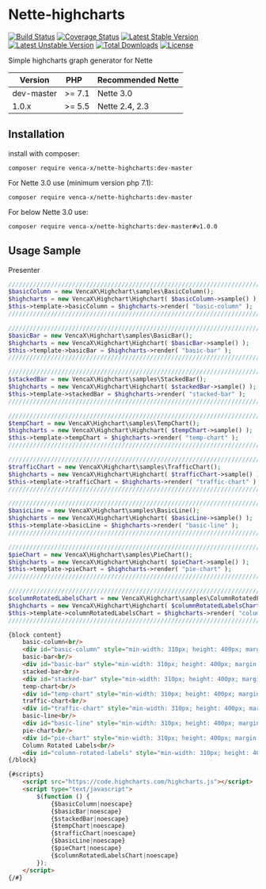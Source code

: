 Nette-highcharts
===============
[![Build Status](https://travis-ci.org/venca-x/nette-highcharts.svg)](https://travis-ci.org/venca-x/nette-highcharts)
[![Coverage Status](https://coveralls.io/repos/github/venca-x/nette-highcharts/badge.svg?branch=master)](https://coveralls.io/github/venca-x/nette-highcharts?branch=master) 
[![Latest Stable Version](https://poser.pugx.org/venca-x/nette-highcharts/v/stable)](https://packagist.org/packages/venca-x/nette-highcharts)
[![Latest Unstable Version](https://poser.pugx.org/venca-x/nette-highcharts/v/unstable)](https://packagist.org/packages/venca-x/nette-highcharts) 
[![Total Downloads](https://poser.pugx.org/venca-x/nette-highcharts/downloads)](https://packagist.org/packages/venca-x/nette-highcharts)
[![License](https://poser.pugx.org/venca-x/nette-highcharts/license)](https://packagist.org/packages/venca-x/nette-highcharts)

Simple highcharts graph generator for Nette


| Version     | PHP&nbsp;&nbsp;&nbsp;     | Recommended&nbsp;Nette |
| ---         | ---                       | ---               |
| dev-master  | \>= 7.1                   | Nette 3.0         |
| 1.0.x       | \>= 5.5                   | Nette 2.4, 2.3    |

Installation
------------
install with composer:
```
composer require venca-x/nette-highcharts:dev-master
```

For Nette 3.0 use (minimum version php 7.1):
```
composer require venca-x/nette-highcharts:dev-master
```

For below Nette 3.0 use:
```
composer require venca-x/nette-highcharts:dev-master#v1.0.0
```

Usage Sample
-------------
Presenter
```php
////////////////////////////////////////////////////////////////////////     
$basicColumn = new VencaX\Highchart\samples\BasicColumn();        
$highcharts = new VencaX\Highchart\Highchart( $basicColumn->sample() );
$this->template->basicColumn = $highcharts->render( "basic-column" );
////////////////////////////////////////////////////////////////////////  

////////////////////////////////////////////////////////////////////////
$basicBar = new VencaX\Highchart\samples\BasicBar();
$highcharts = new VencaX\Highchart\Highchart( $basicBar->sample() );
$this->template->basicBar = $highcharts->render( "basic-bar" );
////////////////////////////////////////////////////////////////////////

////////////////////////////////////////////////////////////////////////
$stackedBar = new VencaX\Highchart\samples\StackedBar();
$highcharts = new VencaX\Highchart\Highchart( $stackedBar->sample() );
$this->template->stackedBar = $highcharts->render( "stacked-bar" );
////////////////////////////////////////////////////////////////////////

////////////////////////////////////////////////////////////////////////
$tempChart = new VencaX\Highchart\samples\TempChart();
$highcharts = new VencaX\Highchart\Highchart( $tempChart->sample() );
$this->template->tempChart = $highcharts->render( "temp-chart" );
////////////////////////////////////////////////////////////////////////        

////////////////////////////////////////////////////////////////////////
$trafficChart = new VencaX\Highchart\samples\TrafficChart();
$highcharts = new VencaX\Highchart\Highchart( $trafficChart->sample() );
$this->template->trafficChart = $highcharts->render( "traffic-chart" );
////////////////////////////////////////////////////////////////////////          

////////////////////////////////////////////////////////////////////////
$basicLine = new VencaX\Highchart\samples\BasicLine();
$highcharts = new VencaX\Highchart\Highchart( $basicLine->sample() );
$this->template->basicLine = $highcharts->render( "basic-line" );
////////////////////////////////////////////////////////////////////////          

////////////////////////////////////////////////////////////////////////
$pieChart = new VencaX\Highchart\samples\PieChart();
$highcharts = new VencaX\Highchart\Highchart( $pieChart->sample() );
$this->template->pieChart = $highcharts->render( "pie-chart" );
////////////////////////////////////////////////////////////////////////  

////////////////////////////////////////////////////////////////////////
$columnRotatedLabelsChart = new VencaX\Highchart\samples\ColumnRotatedLabels();
$highcharts = new VencaX\Highchart\Highchart( $columnRotatedLabelsChart->sample() );
$this->template->columnRotatedLabelsChart = $highcharts->render( "column-rotated-labels" );
////////////////////////////////////////////////////////////////////////  		
```
```html
{block content}  
    basic-column<br/>
    <div id="basic-column" style="min-width: 310px; height: 400px; margin: 0 auto"></div><br/>
    basic-bar<br/>
    <div id="basic-bar" style="min-width: 310px; height: 400px; margin: 0 auto"></div><br/>
    stacked-bar<br/>
    <div id="stacked-bar" style="min-width: 310px; height: 400px; margin: 0 auto"></div><br/>
    temp-chart<br/>
    <div id="temp-chart" style="min-width: 310px; height: 400px; margin: 0 auto"></div><br/>
    traffic-chart<br/>
    <div id="traffic-chart" style="min-width: 310px; height: 400px; margin: 0 auto"></div><br/>
    basic-line<br/>
    <div id="basic-line" style="min-width: 310px; height: 400px; margin: 0 auto"></div><br/>
    pie-chart<br/>
    <div id="pie-chart" style="min-width: 310px; height: 400px; margin: 0 auto"></div>	
    Column Rotated Labels<br/>
    <div id="column-rotated-labels" style="min-width: 310px; height: 400px; margin: 0 auto"></div>
{/block}

{#scripts}
    <script src="https://code.highcharts.com/highcharts.js"></script>
    <script type="text/javascript">
        $(function () {          
            {$basicColumn|noescape}                  
            {$basicBar|noescape}
            {$stackedBar|noescape}                  
            {$tempChart|noescape}
            {$trafficChart|noescape}
            {$basicLine|noescape}
            {$pieChart|noescape}
            {$columnRotatedLabelsChart|noescape}
        });
    </script>
{/#} 
```
